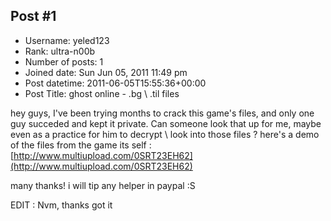 ## Post #1
- Username: yeled123
- Rank: ultra-n00b
- Number of posts: 1
- Joined date: Sun Jun 05, 2011 11:49 pm
- Post datetime: 2011-06-05T15:55:36+00:00
- Post Title: ghost online - .bg \ .til files

hey guys, I've been trying months to crack this game's files, and only one guy succeded and kept it private.
Can someone look that up for me, maybe even as a practice for him to decrypt \ look into those files ?
here's a demo of the files from the game its self :
[http://www.multiupload.com/0SRT23EH62](http://www.multiupload.com/0SRT23EH62)

many thanks! i will tip any helper in paypal :S


EDIT : Nvm, thanks  got it
